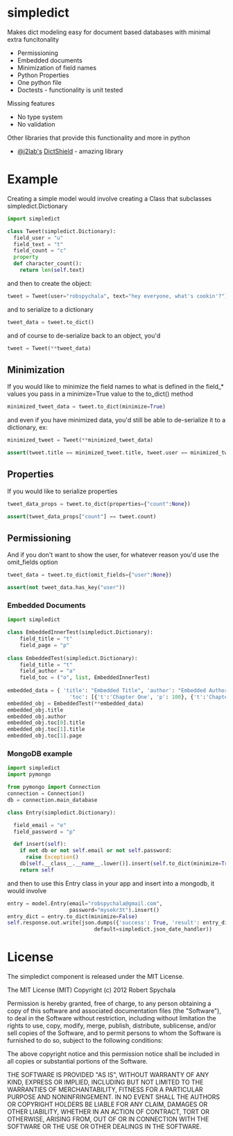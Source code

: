 # simpledict

Makes dict modeling easy for document based databases with minimal extra funcitonality

* Permissioning
* Embedded documents
* Minimization of field names
* Python Properties
* One python file
* Doctests - functionality is unit tested

Missing features

* No type system
* No validation

Other libraries that provide this functionality and more in python

* [@j2lab's](http://twitter.com/j2labs) [DictShield](../../j2labs/DictShield) - amazing library

# Example

Creating a simple model would involve creating a Class that subclasses simpledict.Dictionary

```python
import simpledict

class Tweet(simpledict.Dictionary):
  field_user = "u"
  field_text = "t"
  field_count = "c"
  property
  def character_count():
    return len(self.text)
```

and then to create the object:

```python
tweet = Tweet(user="robspychala", text="hey everyone, what's cookin'?")
```

and to serialize to a dictionary

```python
tweet_data = tweet.to_dict()
```

and of course to de-serialize back to an object, you'd

```python
tweet = Tweet(**tweet_data)
```

## Minimization

If you would like to minimize the field names to what is defined in the field_* values you pass in a minimize=True value to the to_dict() method

```python
minimized_tweet_data = tweet.to_dict(minimize=True)
```
    
and even if you have minimized data, you'd still be able to de-serialize it to a dictionary, ex:

```python
minimized_tweet = Tweet(**minimized_tweet_data)

assert(tweet.title == minimized_tweet.title, tweet.user == minimized_tweet.user)
```

## Properties

If you would like to serialize properties

```python
tweet_data_props = tweet.to_dict(properties={"count":None})

assert(tweet_data_props["count"] == tweet.count)
```
    
## Permissioning

And if you don't want to show the user, for whatever reason you'd use the omit_fields option

```python
tweet_data = tweet.to_dict(omit_fields={"user":None})

assert(not tweet_data.has_key("user"))
```
   
### Embedded Documents

```python
import simpledict

class EmbeddedInnerTest(simpledict.Dictionary):
    field_title = "t"
    field_page = "p"
    
class EmbeddedTest(simpledict.Dictionary):
    field_title = "t"
    field_author = "a"
    field_toc = ("o", list, EmbeddedInnerTest)
    
embedded_data = { 'title': "Embedded Title", 'author': "Embedded Author", 
                    'toc': [{'t':'Chapter One', 'p': 100}, {'t':'Chapter Two', 'p': 201}]}
embedded_obj = EmbeddedTest(**embedded_data)
embedded_obj.title
embedded_obj.author
embedded_obj.toc[0].title
embedded_obj.toc[1].title
embedded_obj.toc[1].page
```

### MongoDB example

```python
import simpledict
import pymongo

from pymongo import Connection
connection = Connection()
db = connection.main_database

class Entry(simpledict.Dictionary):

  field_email = "e"
  field_password = "p"

  def insert(self):
    if not db or not self.email or not self.password:
      raise Exception()
    db[self.__class__.__name__.lower()].insert(self.to_dict(minimize=True))
    return self
```

and then to use this Entry class in your app and insert into a mongodb, it would involve

```python
entry = model.Entry(email="robspychala@gmail.com",
                    password="mysekr3t").insert()
entry_dict = entry.to_dict(minimize=False)
self.response.out.write(json.dumps({'success': True, 'result': entry_dict}, 
                            default=simpledict.json_date_handler))
```

# License

The simpledict component is released under the MIT License.

The MIT License (MIT) Copyright (c) 2012 Robert Spychala

Permission is hereby granted, free of charge, to any person obtaining a copy of this software and associated documentation files (the "Software"), to deal in the Software without restriction, including without limitation the rights to use, copy, modify, merge, publish, distribute, sublicense, and/or sell copies of the Software, and to permit persons to whom the Software is furnished to do so, subject to the following conditions:

The above copyright notice and this permission notice shall be included in all copies or substantial portions of the Software.

THE SOFTWARE IS PROVIDED "AS IS", WITHOUT WARRANTY OF ANY KIND, EXPRESS OR IMPLIED, INCLUDING BUT NOT LIMITED TO THE WARRANTIES OF MERCHANTABILITY, FITNESS FOR A PARTICULAR PURPOSE AND NONINFRINGEMENT. IN NO EVENT SHALL THE AUTHORS OR COPYRIGHT HOLDERS BE LIABLE FOR ANY CLAIM, DAMAGES OR OTHER LIABILITY, WHETHER IN AN ACTION OF CONTRACT, TORT OR OTHERWISE, ARISING FROM, OUT OF OR IN CONNECTION WITH THE SOFTWARE OR THE USE OR OTHER DEALINGS IN THE SOFTWARE.